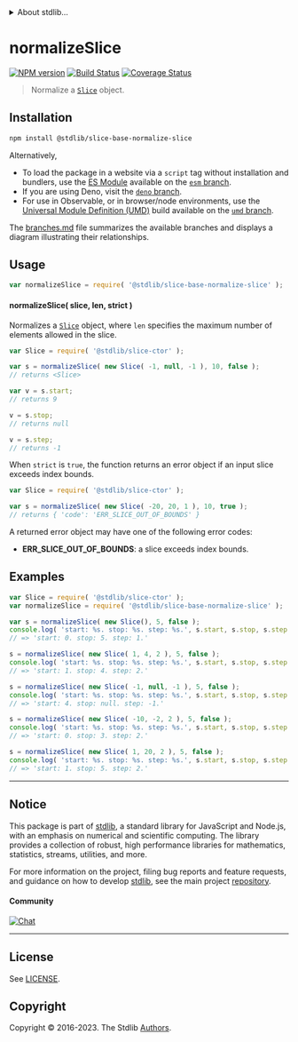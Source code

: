 <!--

@license Apache-2.0

Copyright (c) 2023 The Stdlib Authors.

Licensed under the Apache License, Version 2.0 (the "License");
you may not use this file except in compliance with the License.
You may obtain a copy of the License at

   http://www.apache.org/licenses/LICENSE-2.0

Unless required by applicable law or agreed to in writing, software
distributed under the License is distributed on an "AS IS" BASIS,
WITHOUT WARRANTIES OR CONDITIONS OF ANY KIND, either express or implied.
See the License for the specific language governing permissions and
limitations under the License.

-->


<details>
  <summary>
    About stdlib...
  </summary>
  <p>We believe in a future in which the web is a preferred environment for numerical computation. To help realize this future, we've built stdlib. stdlib is a standard library, with an emphasis on numerical and scientific computation, written in JavaScript (and C) for execution in browsers and in Node.js.</p>
  <p>The library is fully decomposable, being architected in such a way that you can swap out and mix and match APIs and functionality to cater to your exact preferences and use cases.</p>
  <p>When you use stdlib, you can be absolutely certain that you are using the most thorough, rigorous, well-written, studied, documented, tested, measured, and high-quality code out there.</p>
  <p>To join us in bringing numerical computing to the web, get started by checking us out on <a href="https://github.com/stdlib-js/stdlib">GitHub</a>, and please consider <a href="https://opencollective.com/stdlib">financially supporting stdlib</a>. We greatly appreciate your continued support!</p>
</details>

# normalizeSlice

[![NPM version][npm-image]][npm-url] [![Build Status][test-image]][test-url] [![Coverage Status][coverage-image]][coverage-url] <!-- [![dependencies][dependencies-image]][dependencies-url] -->

> Normalize a [`Slice`][@stdlib/slice/ctor] object.

<!-- Section to include introductory text. Make sure to keep an empty line after the intro `section` element and another before the `/section` close. -->

<section class="intro">

</section>

<!-- /.intro -->

<!-- Package usage documentation. -->

<section class="installation">

## Installation

```bash
npm install @stdlib/slice-base-normalize-slice
```

Alternatively,

-   To load the package in a website via a `script` tag without installation and bundlers, use the [ES Module][es-module] available on the [`esm` branch][esm-url].
-   If you are using Deno, visit the [`deno` branch][deno-url].
-   For use in Observable, or in browser/node environments, use the [Universal Module Definition (UMD)][umd] build available on the [`umd` branch][umd-url].

The [branches.md][branches-url] file summarizes the available branches and displays a diagram illustrating their relationships.

</section>

<section class="usage">

## Usage

```javascript
var normalizeSlice = require( '@stdlib/slice-base-normalize-slice' );
```

<a name="main"></a>

#### normalizeSlice( slice, len, strict )

Normalizes a [`Slice`][@stdlib/slice/ctor] object, where `len` specifies the maximum number of elements allowed in the slice.

```javascript
var Slice = require( '@stdlib/slice-ctor' );

var s = normalizeSlice( new Slice( -1, null, -1 ), 10, false );
// returns <Slice>

var v = s.start;
// returns 9

v = s.stop;
// returns null

v = s.step;
// returns -1
```

When `strict` is `true`, the function returns an error object if an input slice exceeds index bounds.

```javascript
var Slice = require( '@stdlib/slice-ctor' );

var s = normalizeSlice( new Slice( -20, 20, 1 ), 10, true );
// returns { 'code': 'ERR_SLICE_OUT_OF_BOUNDS' }
```

A returned error object may have one of the following error codes:

-   **ERR_SLICE_OUT_OF_BOUNDS**: a slice exceeds index bounds.

</section>

<!-- /.usage -->

<!-- Package usage notes. Make sure to keep an empty line after the `section` element and another before the `/section` close. -->

<section class="notes">

</section>

<!-- /.notes -->

<!-- Package usage examples. -->

<section class="examples">

## Examples

<!-- eslint no-undef: "error" -->

```javascript
var Slice = require( '@stdlib/slice-ctor' );
var normalizeSlice = require( '@stdlib/slice-base-normalize-slice' );

var s = normalizeSlice( new Slice(), 5, false );
console.log( 'start: %s. stop: %s. step: %s.', s.start, s.stop, s.step );
// => 'start: 0. stop: 5. step: 1.'

s = normalizeSlice( new Slice( 1, 4, 2 ), 5, false );
console.log( 'start: %s. stop: %s. step: %s.', s.start, s.stop, s.step );
// => 'start: 1. stop: 4. step: 2.'

s = normalizeSlice( new Slice( -1, null, -1 ), 5, false );
console.log( 'start: %s. stop: %s. step: %s.', s.start, s.stop, s.step );
// => 'start: 4. stop: null. step: -1.'

s = normalizeSlice( new Slice( -10, -2, 2 ), 5, false );
console.log( 'start: %s. stop: %s. step: %s.', s.start, s.stop, s.step );
// => 'start: 0. stop: 3. step: 2.'

s = normalizeSlice( new Slice( 1, 20, 2 ), 5, false );
console.log( 'start: %s. stop: %s. step: %s.', s.start, s.stop, s.step );
// => 'start: 1. stop: 5. step: 2.'
```

</section>

<!-- /.examples -->

<!-- Section to include cited references. If references are included, add a horizontal rule *before* the section. Make sure to keep an empty line after the `section` element and another before the `/section` close. -->

<section class="references">

</section>

<!-- /.references -->

<!-- Section for related `stdlib` packages. Do not manually edit this section, as it is automatically populated. -->

<section class="related">

</section>

<!-- /.related -->

<!-- Section for all links. Make sure to keep an empty line after the `section` element and another before the `/section` close. -->


<section class="main-repo" >

* * *

## Notice

This package is part of [stdlib][stdlib], a standard library for JavaScript and Node.js, with an emphasis on numerical and scientific computing. The library provides a collection of robust, high performance libraries for mathematics, statistics, streams, utilities, and more.

For more information on the project, filing bug reports and feature requests, and guidance on how to develop [stdlib][stdlib], see the main project [repository][stdlib].

#### Community

[![Chat][chat-image]][chat-url]

---

## License

See [LICENSE][stdlib-license].


## Copyright

Copyright &copy; 2016-2023. The Stdlib [Authors][stdlib-authors].

</section>

<!-- /.stdlib -->

<!-- Section for all links. Make sure to keep an empty line after the `section` element and another before the `/section` close. -->

<section class="links">

[npm-image]: http://img.shields.io/npm/v/@stdlib/slice-base-normalize-slice.svg
[npm-url]: https://npmjs.org/package/@stdlib/slice-base-normalize-slice

[test-image]: https://github.com/stdlib-js/slice-base-normalize-slice/actions/workflows/test.yml/badge.svg?branch=v0.0.1
[test-url]: https://github.com/stdlib-js/slice-base-normalize-slice/actions/workflows/test.yml?query=branch:v0.0.1

[coverage-image]: https://img.shields.io/codecov/c/github/stdlib-js/slice-base-normalize-slice/main.svg
[coverage-url]: https://codecov.io/github/stdlib-js/slice-base-normalize-slice?branch=main

<!--

[dependencies-image]: https://img.shields.io/david/stdlib-js/slice-base-normalize-slice.svg
[dependencies-url]: https://david-dm.org/stdlib-js/slice-base-normalize-slice/main

-->

[chat-image]: https://img.shields.io/gitter/room/stdlib-js/stdlib.svg
[chat-url]: https://app.gitter.im/#/room/#stdlib-js_stdlib:gitter.im

[stdlib]: https://github.com/stdlib-js/stdlib

[stdlib-authors]: https://github.com/stdlib-js/stdlib/graphs/contributors

[umd]: https://github.com/umdjs/umd
[es-module]: https://developer.mozilla.org/en-US/docs/Web/JavaScript/Guide/Modules

[deno-url]: https://github.com/stdlib-js/slice-base-normalize-slice/tree/deno
[umd-url]: https://github.com/stdlib-js/slice-base-normalize-slice/tree/umd
[esm-url]: https://github.com/stdlib-js/slice-base-normalize-slice/tree/esm
[branches-url]: https://github.com/stdlib-js/slice-base-normalize-slice/blob/main/branches.md

[stdlib-license]: https://raw.githubusercontent.com/stdlib-js/slice-base-normalize-slice/main/LICENSE

[@stdlib/slice/ctor]: https://github.com/stdlib-js/slice-ctor

</section>

<!-- /.links -->
